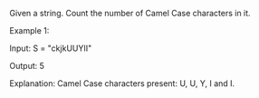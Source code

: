 Given a string. Count the number of Camel Case characters in it.

Example 1:

Input:
S = "ckjkUUYII"

Output: 5

Explanation: Camel Case characters present:
U, U, Y, I and I.
